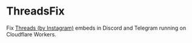 # ThreadsFix

Fix [Threads (by Instagram)](https://threads.net) embeds in Discord and Telegram running on Cloudflare Workers.
